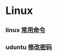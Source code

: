 # Linux 

### linux [常用命令][1]

### uduntu [修改密码](./uduntu.md)

[1]: https://github.com/c-dafan/notes/blob/master/Linux/linux.txt
